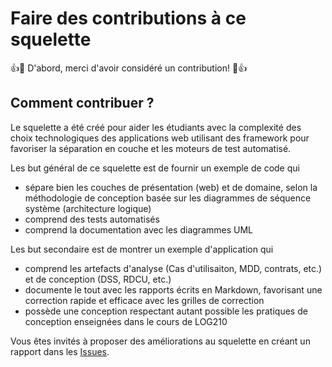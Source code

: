# Faire des contributions à ce squelette

:+1::tada: D'abord, merci d'avoir considéré un contribution! :tada::+1:

## Comment contribuer ?

Le squelette a été créé pour aider les étudiants avec la complexité des choix technologiques des applications web utilisant des framework pour favoriser la séparation en couche et les moteurs de test automatisé.

Les but général de ce squelette est de fournir un exemple de code qui

- sépare bien les couches de présentation (web) et de domaine, selon la méthodologie de conception basée sur les diagrammes de séquence système (architecture logique)
- comprend des tests automatisés
- comprend la documentation avec les diagrammes UML

Les but secondaire est de montrer un exemple d'application qui

- comprend les artefacts d'analyse (Cas d'utilisaiton, MDD, contrats, etc.) et de conception (DSS, RDCU, etc.)
- documente le tout avec les rapports écrits en Markdown, favorisant une correction rapide et efficace avec les grilles de correction
- possède une conception respectant autant possible les pratiques de conception enseignées dans le cours de LOG210

Vous êtes invités à proposer des améliorations au squelette en créant un rapport dans les [Issues](https://github.com/profcfuhrmanets/log210-jeu-de-des-node-express-ts/issues).
